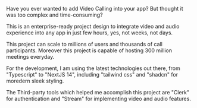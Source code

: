 Have you ever wanted to add Video Calling into your app? But thought it was too complex and time-consuming?

This is an enterprise-ready project design to integrate video and audio experience into any app in just few hours, yes, not weeks, not days.

This project can scale to millions of users and thousands of call participants. Moreover this project is capable of hosting 300 million meetings everyday.

For the development, I am using the latest technologies out there, from "Typescript" to "NextJS 14", including "tailwind css" and "shadcn" for moredern sleek styling.

The Third-party tools which helped me accomplish this project are "Clerk" for authentication and "Stream" for implementing video and audio features.
